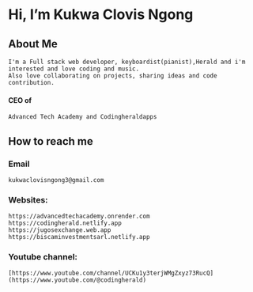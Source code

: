 # Hi, I’m Kukwa Clovis Ngong
## About Me
```
I'm a Full stack web developer, keyboardist(pianist),Herald and i'm interested and love coding and music.
Also love collaborating on projects, sharing ideas and code contribution.
```
#### CEO of 
```
Advanced Tech Academy and Codingheraldapps
```
## How to reach me
### Email
```
kukwaclovisngong3@gmail.com
```
### Websites: 
```
https://advancedtechacademy.onrender.com
https://codingherald.netlify.app
https://jugosexchange.web.app
https://biscaminvestmentsarl.netlify.app
```
### Youtube channel: 
```
[https://www.youtube.com/channel/UCKu1y3terjWMgZxyz73RucQ](https://www.youtube.com/@codingherald)
```
<!---
kukwa-clovisn/kukwa-clovisn is a ✨ special ✨ repository because its `README.md` (this file) appears on your GitHub profile.
You can click the Preview link to take a look at your changes.
--->

